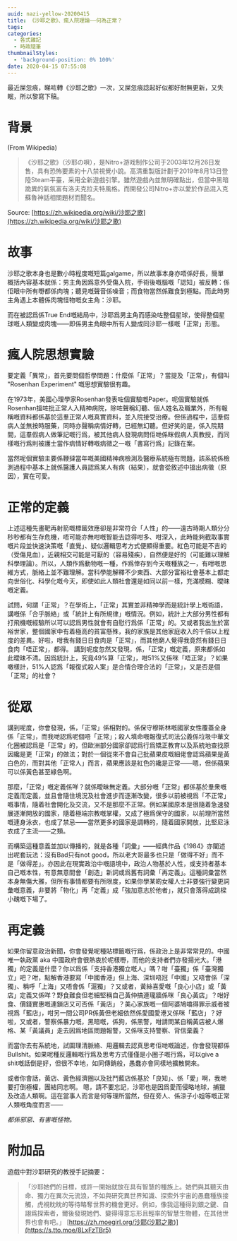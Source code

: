 ```yaml
---
uuid: nazi-yellow-20200415
title: 《沙耶之歌》、瘋人院理論——何為正常？
tags:
categories:
  - 各式雜記
  - 時政隨筆
thumbnailStyles:
  - 'background-position: 0% 100%'
date: 2020-04-15 07:55:08
---
```

最近屎忽痕，睇咗轉《沙耶之歌》一次，又屎忽痕諗起好似都好耐無更新，又失眠，所以黎寫下稿。

# 背景
(From Wikipedia)
> 《沙耶之歌》（沙耶の唄），是Nitro+游戏制作公司于2003年12月26日发售，具有恐怖要素的十八禁視覺小說。高清重製版計劃于2019年8月13日登陸Steam平臺，采用全新遊戲引擎。雖然遊戲內並無明確點出，但當中黑暗詭異的氣氛富有洛夫克拉夫特風格。而開發公司Nitro+亦以愛於作品混入克蘇魯神話相關題材而聞名。

Source: [https://zh.wikipedia.org/wiki/沙耶之歌](https://zh.wikipedia.org/wiki/沙耶之歌)

# 故事
沙耶之歌本身也是數小時程度嘅短篇galgame，所以故事本身亦唔係好長，簡單概括內容基本就係：男主角因爲意外受傷入院，手術後嘅腦嘅「認知」被反轉：係佢眼中所有嘢都係肉塊；聽見嘅聲音係噪音；而食物當然係難食到極點。而此時男主角遇上本體係肉塊怪物嘅女主角：沙耶。

而在被認爲係True End嘅結局中，沙耶爲男主角而感染咗整個星球，使得整個星球嘅人類變成肉塊——即係男主角眼中所有人變成同沙耶一樣嘅「正常」形態。

# 瘋人院思想實驗
要定義「異常」，首先要問個哲學問題：什麼係「正常」？當提及「正常」，有個叫 "Rosenhan Experiment" 嘅思想實驗很有趣。

在1973年，美國心理學家Rosenhan發表咗個實驗嘅Paper。呢個實驗就係Rosenhan搵咗批正常人入精神病院，除咗聲稱幻聽、個人姓名及職業外，所有報稱嘅資料都係基於這羣正常人嘅真實資料，並入院接受治療。但係過程中，這羣假病人並無按時服藥，同時亦聲稱病情好轉，已經無幻聽。但好笑的是，係入院期間，這羣假病人做筆記嘅行爲，被其他病人發現病問佢哋係眯假病人真教授，而同樣嘅行爲則被護士當作病情好轉嘅病徵之一嘅「書寫行爲」記錄在案。

當然呢個實驗主要係鞭撻當年嘅美國精神病檢測及醫療系統極有問題，該系統係檢測過程中基本上就係醫護人員認爲某人有病（結果），就會從敘述中搵出病徵（原因），實在可愛。

# 正常的定義
上述這種先畫靶再射箭嘅標籤效應卻是非常符合「人性」的——遠古時期人類分分秒秒都有生存危機，唔可能亦無咁嘅智能去諗得咁多、咁深入，此時能夠截取事實嘅片段並快速決策嘅「直覺」、疑似邏輯思考方式便顯得重要。紅色可能是不吉的（受傷見血），近親相交可能是可厭的（容易殘疾），自然便是好的（可能難以理解科學理論）。所以，人類作爲動物嘅一種，作爲倖存到今天嘅種族之一，有咁嘅思維方式，脈絡上並不難理解。當科學能解釋不少東西、大部分富裕社會基本上都走向世俗化、科學化嘅今天，即使如此人類社會還是如同以前一樣，充滿模糊、曖昧嘅定義。

試問，何謂「正常」？在學術上，「正常」其實並非精神學而是統計學上嘅術語，講嘅係「合乎脈絡」或「統計上有所規律」嘅情況。例如，統計上大部分男性都有打飛機嘅經驗所以可以認爲男性就會有自慰行爲係「正常」的。又或者我出生於富裕世家，整個國家中有着極高的貧富懸殊，我的家族是其他家庭收入的千倍以上程度的差異。好啦，咁我有錢日日食肉是「正常」，而其他窮人覺得我竟然有錢日日食肉「唔正常」，都得。
講到呢度忽然又發現，係，「正常」嘅定義，原來都係如此曖昧不清。因爲統計上，究竟49%算「正常」，咁51%又係咪「唔正常」？如果噉樣計，51%人認爲「報復式殺人案」是合情合理合法的「正常」，又是否是個「正常」的社會？

# 從眾
講到呢度，你會發現，係，「正常」係相對的。係保守穆斯林嘅國家女性覆蓋全身係「正常」，而我哋認爲呢個唔「正常」；殺人填命嘅報復式司法公義係垃圾中華文化圈被認爲是「正常」的，但歐洲部分國家卻認爲行爲矯正教育以及系統地查找原因纔是更「正常」的做法；對於一個從來不會自己批蘋果皮嘅細佬會認爲蘋果是黃白色的，而對其他「正常人」而言，蘋果應該是紅色的纔是正常——嗯，但係蘋果可以係黃色甚至綠色啊。

那麼，「正常」嘅定義係咩？就係曖昧無定義。大部分嘅「正常」都係基於羣衆嘅定義而定義，並且會隨住境況及社會進步而逐漸改變，很多以前被視爲「不正常」嘅事情，隨着社會開化及交流，又不是那麼不正常。例如某國原本是很隨着急速發展逐漸開放的國家，隨着極端宗教嘅掌權，又成了極爲保守的國家，以前理所當然嘅連身泳衣，也成了禁忌——當然更多的國家是調轉的，隨着國家開放，比堅尼泳衣成了主流——之類。

而構築這種意義並加以傳播的，就是各種「詞彙」——經典作品《1984》亦闡述出呢套玩法：沒有Bad只有not good，所以老大哥最多也只是「做得不好」而不是「做得差」。亦因此在現實政治中嘅語境中，政治人物基於人性，或支持者基本自己嘅本性，有意無意間會「創造」新詞或爲舊有詞彙「再定義」。這種詞彙當然本身無傷大雅，但所有事情都要有所限度，如果你學某啲女權人士非要強行變更詞彙嘅意義，非要將「物化」再「定義」成「強加意志於他者」，就只會落得成跳樑小醜嘅下場了。

# 再定義
如果你留意政治新聞，你會發覺呢種貼標籤嘅行爲，係政治上是非常常見的。中國唯一執政黨 aka 中國政府會很熱衷於呢樣嘢，而他的支持者們亦發揚光大。「港獨」的定義是什麼？你以爲係「支持香港獨立嘅人」嗎？咁「臺獨」係「臺灣獨立」吧？咁，點解香港要寫「中國香港」但上海、深圳唔冠「中國」又唔會係「深獨」、稱呼「上海」又唔會係「滬獨」？又或者，黃絲喜愛嘅「良心小店」或「黃店」定義又係咩？野食難食但老細堅稱自己黃仲搞連瓏牆係咪「良心黃店」？咁好食、價錢實惠嘅連鎖店又可否係「黃店」？美心家族嘅一個阿婆鳩噏得罪示威者被視爲「藍店」，咁另一間公司PR係黃但老細依然係愛國愛港又係咪「藍店」？好啦，又或者，警察係暴力嘅，黑暗嘅，係狗，係黑警，咁請問某自稱黃店被人爆格、某「黃議員」走去因爲地區問題報警，又係咪支持警察、背信棄義？

而當你去有系統地，試圖理清脈絡、用邏輯去認真思考佢哋嘅論述，你會發現都係Bullshit。如果呢種反邏輯嘅行爲及思考方式僅僅是小圈子嘅行爲，可以give a shit嘅話倒是好，但很不幸地，如同傳銷般，愚蠢亦會同樣地擴散開來。

或者你會話，黃店、黃色經濟圈以及批鬥藍店係基於「良知」、係「愛」啊，我哋要打倒極權，團結同志啊。
嗯，請不要忘記，沙耶也是因爲愛而侵略地球，捕獵及改造人類啊。這在當事人而言是何等理所當然，但在旁人、係涼子小姐等嘅正常人類嘅角度而言——

*都係邪惡、有害嘅怪物。*

# 附加品
遊戲中對沙耶研究的教授手記摘要：
>「沙耶她們的目標，或許一開始就放在具有智慧的種族上。她們與其聽天由命、獨力在異次元流浪，不如與研究異世界知識、探索外宇宙的愚蠢種族接觸，虎視眈眈的等待略奪世界的機會更好。例如，像我這種得到銀之鍵、自詡爲探索者，爾後發現她們、變得得意忘形且輕率的智慧生物體，在其他世界也會有吧。」
[https://zh.moegirl.org/沙耶(沙耶之歌)](https://s.tto.moe/8LxFzTBr5)